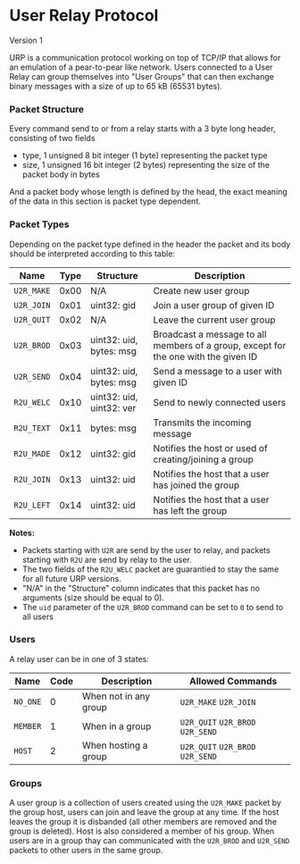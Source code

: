 # User Relay Protocol
Version 1

URP is a communication protocol working on top of TCP/IP that allows for an emulation of a pear-to-pear like network. Users connected to a User Relay can group themselves into "User Groups" that can then exchange binary messages with a size of up to 65 kB (65531 bytes).

### Packet Structure
Every command send to or from a relay starts with a 3 byte long header, consisting of two fields
- type, 1 unsigned 8 bit integer (1 byte) representing the packet type
- size, 1 unsigned 16 bit integer (2 bytes) representing the size of the packet body in bytes

And a packet body whose length is defined by the head, the exact meaning of the data in this section is packet type dependent.

### Packet Types
Depending on the packet type defined in the header the packet and its body should be interpreted according to this table:

| Name | Type | Structure | Description |
| - | - | - | - |
| `U2R_MAKE` | 0x00 | N/A | Create new user group |
| `U2R_JOIN` | 0x01 | uint32: gid | Join a user group of given ID |
| `U2R_QUIT` | 0x02 | N/A | Leave the current user group |
| `U2R_BROD` | 0x03 | uint32: uid, bytes: msg | Broadcast a message to all members of a group, except for the one with the given ID |
| `U2R_SEND` | 0x04 | uint32: uid, bytes: msg | Send a message to a user with given ID |
| `R2U_WELC` | 0x10 | uint32: uid, uint32: ver | Send to newly connected users |
| `R2U_TEXT` | 0x11 | bytes: msg | Transmits the incoming message |
| `R2U_MADE` | 0x12 | uint32: gid | Notifies the host or used of creating/joining a group |
| `R2U_JOIN` | 0x13 | uint32: uid | Notifies the host that a user has joined the group |
| `R2U_LEFT` | 0x14 | uint32: uid | Notifies the host that a user has left the group |

**Notes:**
- Packets starting with `U2R` are send by the user to relay, and packets starting with `R2U` are send by relay to the user.
- The two fields of the `R2U_WELC` packet are guarantied to stay the same for all future URP versions.
- "N/A" in the "Structure" column indicates that this packet has no arguments (size should be equal to 0).
- The `uid` parameter of the `U2R_BROD` command can be set to `0` to send to all users

### Users
A relay user can be in one of 3 states:

| Name | Code | Description | Allowed Commands |
| - | - | - | - |
| `NO_ONE` | 0 | When not in any group | `U2R_MAKE` `U2R_JOIN` |
| `MEMBER` | 1 | When in a group | `U2R_QUIT` `U2R_BROD` `U2R_SEND` |
| `HOST` | 2 | When hosting a group | `U2R_QUIT` `U2R_BROD` `U2R_SEND` |

### Groups
A user group is a collection of users created using the `U2R_MAKE` packet by the group host,
users can join and leave the group at any time. If the host leaves the group it is disbanded (all other members are removed and the group is deleted). Host is also considered a member of his group. When users are in a group thay can communicated with the `U2R_BROD` and `U2R_SEND` packets to other users in the same group.
